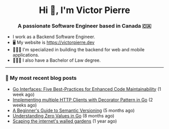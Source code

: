 <h1 align="center">Hi 👋, I'm Victor Pierre</h1>
<h3 align="center">A passionate Software Engineer based in Canada 🇨🇦</h3>

- I work as a Backend Software Engineer.
- 🖥 My website is https://victorpierre.dev
- 👨🏻‍💻 I'm specialized in building the backend for web and mobile applications.
- 👨🏻‍⚖️ I also have a Bachelor of Law degree.

---

### 📝 My most recent blog posts

- [Go Interfaces: Five Best-Practices for Enhanced Code Maintainability](https://victorpierre.dev/articles/go-interface-best-practices/) (1 week ago)
- [Implementing multiple HTTP Clients with Decorator Pattern in Go](https://victorpierre.dev/articles/decorator-pattern-in-go/) (2 weeks ago)
- [A Beginner&#39;s Guide to Semantic Versioning](https://victorpierre.dev/articles/beginners-guide-semantic-versioning/) (5 months ago)
- [Understanding Zero Values in Go](https://victorpierre.dev/articles/zero-values-in-go/) (8 months ago)
- [Scaping the internet&#39;s walled gardens](https://victorpierre.dev/articles/scaping-internet-walled-gardens/) (1 year ago)
